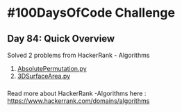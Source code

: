 # #100DaysOfCode Challenge
## Day 84: Quick Overview
Solved 2 problems from HackerRank - Algorithms
1. [AbsolutePermutation.py](https://github.com/sandeep-krishna/100DaysOfCode/blob/master/Day%2084/AbsolutePermutation.py)
2. [3DSurfaceArea.py](https://github.com/sandeep-krishna/100DaysOfCode/blob/master/Day%2084/3DSurfaceArea.py)
### 
Read more about HackerRank -Algorithms here : https://www.hackerrank.com/domains/algorithms
